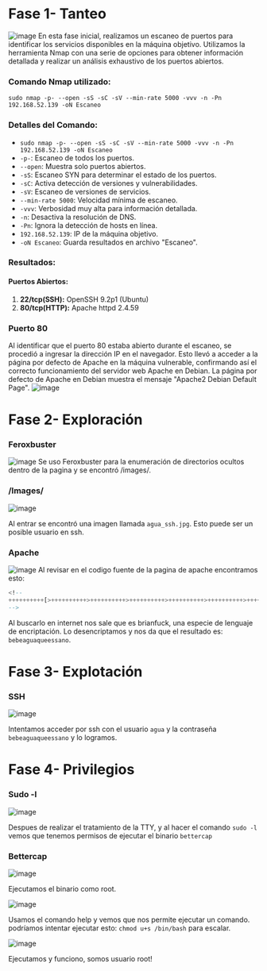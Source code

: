 # Fase 1- Tanteo
![image](https://github.com/haw441kings/DockerLabsWriteUps/assets/136659799/1f5cf63f-3ec4-4fe7-a3d0-1c261186b044)
En esta fase inicial, realizamos un escaneo de puertos para identificar los servicios disponibles en la máquina objetivo. Utilizamos la herramienta Nmap con una serie de opciones para obtener información detallada y realizar un análisis exhaustivo de los puertos abiertos.
### Comando Nmap utilizado:

`sudo nmap -p- --open -sS -sC -sV --min-rate 5000 -vvv -n -Pn 192.168.52.139 -oN Escaneo`

### Detalles del Comando:

- `sudo nmap -p- --open -sS -sC -sV --min-rate 5000 -vvv -n -Pn 192.168.52.139 -oN Escaneo`
- `-p-`: Escaneo de todos los puertos.
- `--open`: Muestra solo puertos abiertos.
- `-sS`: Escaneo SYN para determinar el estado de los puertos.
- `-sC`: Activa detección de versiones y vulnerabilidades.
- `-sV`: Escaneo de versiones de servicios.
- `--min-rate 5000`: Velocidad mínima de escaneo.
- `-vvv`: Verbosidad muy alta para información detallada.
- `-n`: Desactiva la resolución de DNS.
- `-Pn`: Ignora la detección de hosts en línea.
- `192.168.52.139`: IP de la máquina objetivo.
- `-oN Escaneo`: Guarda resultados en archivo "Escaneo".

### Resultados:

#### Puertos Abiertos:

1. **22/tcp(SSH):** OpenSSH 9.2p1 (Ubuntu)
2.  **80/tcp(HTTP):** Apache httpd 2.4.59
### Puerto 80
Al identificar que el puerto 80 estaba abierto durante el escaneo, se procedió a ingresar la dirección IP en el navegador. Esto llevó a acceder a la página por defecto de Apache en la máquina vulnerable, confirmando así el correcto funcionamiento del servidor web Apache en Debian. La página por defecto de Apache en Debian muestra el mensaje "Apache2 Debian Default Page".
![image](https://github.com/haw441kings/DockerLabsWriteUps/assets/136659799/93e7e03b-f07b-49b9-9daf-58225b169fa8)

# Fase 2- Exploración

### Feroxbuster
![image](https://github.com/haw441kings/DockerLabsWriteUps/assets/136659799/e641097f-93d8-4a53-bb29-5ea7909250e6)
Se uso Feroxbuster para la enumeración de directorios ocultos dentro de la pagina y se encontró /images/.

### /Images/
![image](https://github.com/haw441kings/DockerLabsWriteUps/assets/136659799/5d611576-3290-4e5e-a1b0-c21aba7cc6ec)

Al entrar se encontró una imagen llamada `agua_ssh.jpg`. Esto puede ser un posible usuario en ssh.

### Apache
![image](https://github.com/haw441kings/DockerLabsWriteUps/assets/136659799/41fcb3e1-1c71-4548-a341-0d4757577720)
Al revisar en el codigo fuente de la pagina de apache encontramos esto: 
```sql
<!--
++++++++++[>++++++++++>++++++++++>++++++++++>++++++++++>++++++++++>++++++++++>++++++++++++>++++++++++>+++++++++++>++++++++++++>++++++++++>++++++++++++>++++++++++>+++++++++++>+++++++++++>+>+<<<<<<<<<<<<<<<<<-]>--.>+.>--.>+.>---.>+++.>---.>---.>+++.>---.>+..>-----..>---.>.>+.>+++.>.
-->
```
Al buscarlo en internet nos sale que es brianfuck, una especie de lenguaje de encriptación. Lo desencriptamos y nos da que el resultado es: `bebeaguaqueessano`.

# Fase 3- Explotación

### SSH
![image](https://github.com/haw441kings/DockerLabsWriteUps/assets/136659799/35064162-c9d1-48c8-9fe7-dd86b4d8ea95)

Intentamos acceder por ssh con el usuario `agua` y la contraseña `bebeaguaqueessano` y lo logramos.

# Fase 4- Privilegios

### Sudo -l
![image](https://github.com/haw441kings/DockerLabsWriteUps/assets/136659799/6fe1270c-4791-4877-979d-e309ab489686)

Despues de realizar el tratamiento de la TTY, y al hacer el comando `sudo -l` vemos que tenemos permisos de ejecutar el binario `bettercap`

### Bettercap
![image](https://github.com/haw441kings/DockerLabsWriteUps/assets/136659799/3f58ece9-cd75-4f45-a867-0d08e7eac495)

Ejecutamos el binario como root.

![image](https://github.com/haw441kings/DockerLabsWriteUps/assets/136659799/357afd70-b364-45cc-9fd1-e46498c00d0b)

Usamos el comando help y vemos que nos permite ejecutar un comando.
podríamos intentar ejecutar esto: `chmod u+s /bin/bash` para escalar.

![image](https://github.com/haw441kings/DockerLabsWriteUps/assets/136659799/8ebedc86-d821-49bc-ae0a-cd52848d9cee)

Ejecutamos y funciono, somos usuario root!
